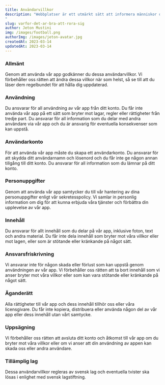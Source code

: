 ```yaml
---
title: Användarvillkor
description: "Webbplatser är ett utmärkt sätt att informera människor om ditt företag; vem som helst kan gå till ditt företags webbsida och lära sig om de produkter och tjänster du erbjuder.
"
slug: varfor-det-ar-bra-att-rora-sig
author: Jeton Mustini
img: /images/football.png
authorImg: /images/jeton-avatar.jpg
createdAt: 2023-03-14
updatedAt: 2023-03-14
---
```


### Allmänt

Genom att använda vår app godkänner du dessa användarvillkor. Vi förbehåller oss rätten att ändra dessa villkor när som helst, så se till att du läser dem regelbundet för att hålla dig uppdaterad.

### Användning

Du ansvarar för all användning av vår app från ditt konto. Du får inte använda vår app på ett sätt som bryter mot lagar, regler eller rättigheter från tredje part. Du ansvarar för all information som du delar med andra användare via vår app och du är ansvarig för eventuella konsekvenser som kan uppstå.

### Användarkonto

För att använda vår app måste du skapa ett användarkonto. Du ansvarar för att skydda ditt användarnamn och lösenord och du får inte ge någon annan tillgång till ditt konto. Du ansvarar för all information som du lämnar på ditt konto.

### Personuppgifter

Genom att använda vår app samtycker du till vår hantering av dina personuppgifter enligt vår sekretesspolicy. Vi samlar in personlig information om dig för att kunna erbjuda våra tjänster och förbättra din upplevelse av vår app.

### Innehåll

Du ansvarar för allt innehåll som du delar på vår app, inklusive foton, text och andra material. Du får inte dela innehåll som bryter mot våra villkor eller mot lagen, eller som är stötande eller kränkande på något sätt.

### Ansvarsfriskrivning

Vi ansvarar inte för någon skada eller förlust som kan uppstå genom användningen av vår app. Vi förbehåller oss rätten att ta bort innehåll som vi anser bryter mot våra villkor eller som kan vara stötande eller kränkande på något sätt.

### Äganderätt

Alla rättigheter till vår app och dess innehåll tillhör oss eller våra licensgivare. Du får inte kopiera, distribuera eller använda någon del av vår app eller dess innehåll utan vårt samtycke.

### Uppsägning

Vi förbehåller oss rätten att avsluta ditt konto och åtkomst till vår app om du bryter mot våra villkor eller om vi anser att din användning av appen kan skada oss eller andra användare.

### Tillämplig lag

Dessa användarvillkor regleras av svensk lag och eventuella tvister ska lösas i enlighet med svensk lagstiftning.
